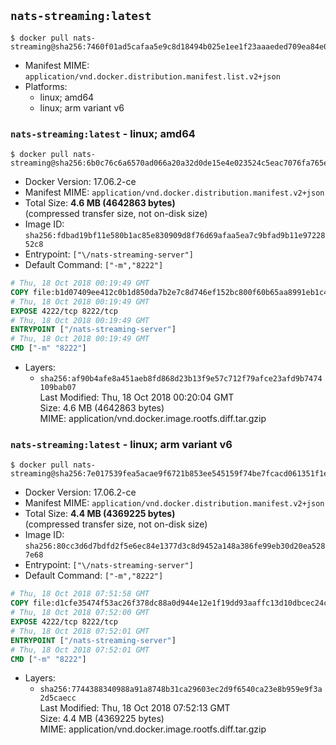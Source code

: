 ## `nats-streaming:latest`

```console
$ docker pull nats-streaming@sha256:7460f01ad5cafaa5e9c8d18494b025e1ee1f23aaaeded709ea84e0e2cdaca640
```

-	Manifest MIME: `application/vnd.docker.distribution.manifest.list.v2+json`
-	Platforms:
	-	linux; amd64
	-	linux; arm variant v6

### `nats-streaming:latest` - linux; amd64

```console
$ docker pull nats-streaming@sha256:6b0c76c6a6570ad066a20a32d0de15e4e023524c5eac7076fa765ec91a12ff67
```

-	Docker Version: 17.06.2-ce
-	Manifest MIME: `application/vnd.docker.distribution.manifest.v2+json`
-	Total Size: **4.6 MB (4642863 bytes)**  
	(compressed transfer size, not on-disk size)
-	Image ID: `sha256:fdbad19bf11e580b1ac85e830909d8f76d69afaa5ea7c9bfad9b11e9722852c8`
-	Entrypoint: `["\/nats-streaming-server"]`
-	Default Command: `["-m","8222"]`

```dockerfile
# Thu, 18 Oct 2018 00:19:49 GMT
COPY file:b1d07409ee412c0b1d850da7b2e7c8d746ef152bc800f60b65aa8991eb1c490b in /nats-streaming-server 
# Thu, 18 Oct 2018 00:19:49 GMT
EXPOSE 4222/tcp 8222/tcp
# Thu, 18 Oct 2018 00:19:49 GMT
ENTRYPOINT ["/nats-streaming-server"]
# Thu, 18 Oct 2018 00:19:49 GMT
CMD ["-m" "8222"]
```

-	Layers:
	-	`sha256:af90b4afe8a451aeb8fd868d23b13f9e57c712f79afce23afd9b7474109bab07`  
		Last Modified: Thu, 18 Oct 2018 00:20:04 GMT  
		Size: 4.6 MB (4642863 bytes)  
		MIME: application/vnd.docker.image.rootfs.diff.tar.gzip

### `nats-streaming:latest` - linux; arm variant v6

```console
$ docker pull nats-streaming@sha256:7e017539fea5acae9f6721b853ee545159f74be7fcacd061351f1e0b977c3d1b
```

-	Docker Version: 17.06.2-ce
-	Manifest MIME: `application/vnd.docker.distribution.manifest.v2+json`
-	Total Size: **4.4 MB (4369225 bytes)**  
	(compressed transfer size, not on-disk size)
-	Image ID: `sha256:80cc3d6d7bdfd2f5e6ec84e1377d3c8d9452a148a386fe99eb30d20ea5287e68`
-	Entrypoint: `["\/nats-streaming-server"]`
-	Default Command: `["-m","8222"]`

```dockerfile
# Thu, 18 Oct 2018 07:51:58 GMT
COPY file:d1cfe35474f53ac26f378dc88a0d944e12e1f19dd93aaffc13d10dbcec24c944 in /nats-streaming-server 
# Thu, 18 Oct 2018 07:52:00 GMT
EXPOSE 4222/tcp 8222/tcp
# Thu, 18 Oct 2018 07:52:01 GMT
ENTRYPOINT ["/nats-streaming-server"]
# Thu, 18 Oct 2018 07:52:01 GMT
CMD ["-m" "8222"]
```

-	Layers:
	-	`sha256:7744388340988a91a8748b31ca29603ec2d9f6540ca23e8b959e9f3a2d5caecc`  
		Last Modified: Thu, 18 Oct 2018 07:52:13 GMT  
		Size: 4.4 MB (4369225 bytes)  
		MIME: application/vnd.docker.image.rootfs.diff.tar.gzip
